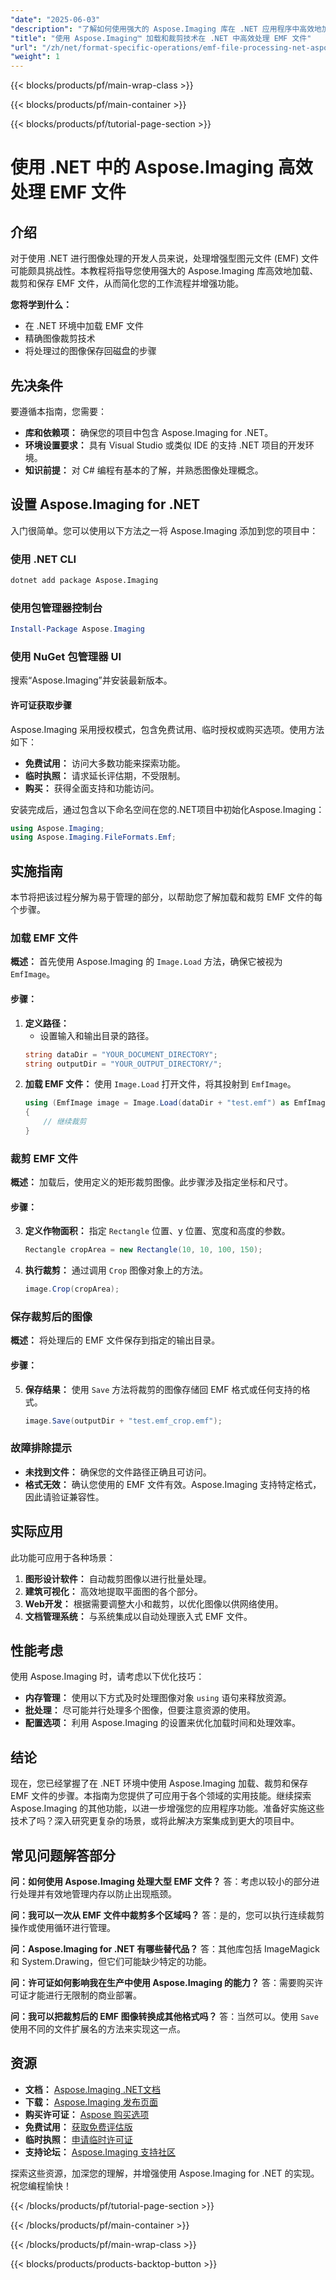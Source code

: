 ```yaml
---
"date": "2025-06-03"
"description": "了解如何使用强大的 Aspose.Imaging 库在 .NET 应用程序中高效地加载、裁剪和保存增强型图元文件 (EMF) 文件。"
"title": "使用 Aspose.Imaging™ 加载和裁剪技术在 .NET 中高效处理 EMF 文件"
"url": "/zh/net/format-specific-operations/emf-file-processing-net-aspose-imaging/"
"weight": 1
---
```


{{< blocks/products/pf/main-wrap-class >}}

{{< blocks/products/pf/main-container >}}

{{< blocks/products/pf/tutorial-page-section >}}
# 使用 .NET 中的 Aspose.Imaging 高效处理 EMF 文件

## 介绍

对于使用 .NET 进行图像处理的开发人员来说，处理增强型图元文件 (EMF) 文件可能颇具挑战性。本教程将指导您使用强大的 Aspose.Imaging 库高效地加载、裁剪和保存 EMF 文件，从而简化您的工作流程并增强功能。

**您将学到什么：**
- 在 .NET 环境中加载 EMF 文件
- 精确图像裁剪技术
- 将处理过的图像保存回磁盘的步骤

## 先决条件
要遵循本指南，您需要：
- **库和依赖项：** 确保您的项目中包含 Aspose.Imaging for .NET。
- **环境设置要求：** 具有 Visual Studio 或类似 IDE 的支持 .NET 项目的开发环境。
- **知识前提：** 对 C# 编程有基本的了解，并熟悉图像处理概念。

## 设置 Aspose.Imaging for .NET
入门很简单。您可以使用以下方法之一将 Aspose.Imaging 添加到您的项目中：

### 使用 .NET CLI
```bash
dotnet add package Aspose.Imaging
```

### 使用包管理器控制台
```powershell
Install-Package Aspose.Imaging
```

### 使用 NuGet 包管理器 UI
搜索“Aspose.Imaging”并安装最新版本。

#### 许可证获取步骤
Aspose.Imaging 采用授权模式，包含免费试用、临时授权或购买选项。使用方法如下：
- **免费试用：** 访问大多数功能来探索功能。
- **临时执照：** 请求延长评估期，不受限制。
- **购买：** 获得全面支持和功能访问。

安装完成后，通过包含以下命名空间在您的.NET项目中初始化Aspose.Imaging：
```csharp
using Aspose.Imaging;
using Aspose.Imaging.FileFormats.Emf;
```

## 实施指南
本节将把该过程分解为易于管理的部分，以帮助您了解加载和裁剪 EMF 文件的每个步骤。

### 加载 EMF 文件
**概述：** 首先使用 Aspose.Imaging 的 `Image.Load` 方法，确保它被视为 `EmfImage`。

#### 步骤：
1. **定义路径：**
   - 设置输入和输出目录的路径。
    ```csharp
    string dataDir = "YOUR_DOCUMENT_DIRECTORY";
    string outputDir = "YOUR_OUTPUT_DIRECTORY/";
    ```
2. **加载 EMF 文件：**
   使用 `Image.Load` 打开文件，将其投射到 `EmfImage`。
    ```csharp
    using (EmfImage image = Image.Load(dataDir + "test.emf") as EmfImage)
    {
        // 继续裁剪
    }
    ```
### 裁剪 EMF 文件
**概述：** 加载后，使用定义的矩形裁剪图像。此步骤涉及指定坐标和尺寸。

#### 步骤：
3. **定义作物面积：**
   指定 `Rectangle` 位置、y 位置、宽度和高度的参数。
    ```csharp
    Rectangle cropArea = new Rectangle(10, 10, 100, 150);
    ```
4. **执行裁剪：**
   通过调用 `Crop` 图像对象上的方法。
    ```csharp
    image.Crop(cropArea);
    ```
### 保存裁剪后的图像
**概述：** 将处理后的 EMF 文件保存到指定的输出目录。

#### 步骤：
5. **保存结果：**
   使用 `Save` 方法将裁剪的图像存储回 EMF 格式或任何支持的格式。
    ```csharp
    image.Save(outputDir + "test.emf_crop.emf");
    ```
### 故障排除提示
- **未找到文件：** 确保您的文件路径正确且可访问。
- **格式无效：** 确认您使用的 EMF 文件有效。Aspose.Imaging 支持特定格式，因此请验证兼容性。

## 实际应用
此功能可应用于各种场景：
1. **图形设计软件：** 自动裁剪图像以进行批量处理。
2. **建筑可视化：** 高效地提取平面图的各个部分。
3. **Web开发：** 根据需要调整大小和裁剪，以优化图像以供网络使用。
4. **文档管理系统：** 与系统集成以自动处理嵌入式 EMF 文件。

## 性能考虑
使用 Aspose.Imaging 时，请考虑以下优化技巧：
- **内存管理：** 使用以下方式及时处理图像对象 `using` 语句来释放资源。
- **批处理：** 尽可能并行处理多个图像，但要注意资源的使用。
- **配置选项：** 利用 Aspose.Imaging 的设置来优化加载时间和处理效率。

## 结论
现在，您已经掌握了在 .NET 环境中使用 Aspose.Imaging 加载、裁剪和保存 EMF 文件的步骤。本指南为您提供了可应用于各个领域的实用技能。继续探索 Aspose.Imaging 的其他功能，以进一步增强您的应用程序功能。准备好实施这些技术了吗？深入研究更复杂的场景，或将此解决方案集成到更大的项目中。

## 常见问题解答部分
**问：如何使用 Aspose.Imaging 处理大型 EMF 文件？**
答：考虑以较小的部分进行处理并有效地管理内存以防止出现瓶颈。

**问：我可以一次从 EMF 文件中裁剪多个区域吗？**
答：是的，您可以执行连续裁剪操作或使用循环进行管理。

**问：Aspose.Imaging for .NET 有哪些替代品？**
答：其他库包括 ImageMagick 和 System.Drawing，但它们可能缺少特定的功能。

**问：许可证如何影响我在生产中使用 Aspose.Imaging 的能力？**
答：需要购买许可证才能进行无限制的商业部署。

**问：我可以把裁剪后的 EMF 图像转换成其他格式吗？**
答：当然可以。使用 `Save` 使用不同的文件扩展名的方法来实现这一点。

## 资源
- **文档：** [Aspose.Imaging .NET文档](https://reference.aspose.com/imaging/net/)
- **下载：** [Aspose.Imaging 发布页面](https://releases.aspose.com/imaging/net/)
- **购买许可证：** [Aspose 购买选项](https://purchase.aspose.com/buy)
- **免费试用：** [获取免费评估版](https://releases.aspose.com/imaging/net/)
- **临时执照：** [申请临时许可证](https://purchase.aspose.com/temporary-license/)
- **支持论坛：** [Aspose.Imaging 支持社区](https://forum.aspose.com/c/imaging/10)

探索这些资源，加深您的理解，并增强使用 Aspose.Imaging for .NET 的实现。祝您编程愉快！

{{< /blocks/products/pf/tutorial-page-section >}}

{{< /blocks/products/pf/main-container >}}

{{< /blocks/products/pf/main-wrap-class >}}

{{< blocks/products/products-backtop-button >}}